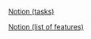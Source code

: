 [Notion (tasks)](https://digitaldrugs.notion.site/4a5eebf9316d47d9940df08a9efcd5ad?v=12bb948bbafc4162bbc5011582b2437b)

[Notion (list of features)](https://digitaldrugs.notion.site/Plasmo-Tools-ultimate-guide-a5874f7c3a56433ea2c3816527740fa0)

